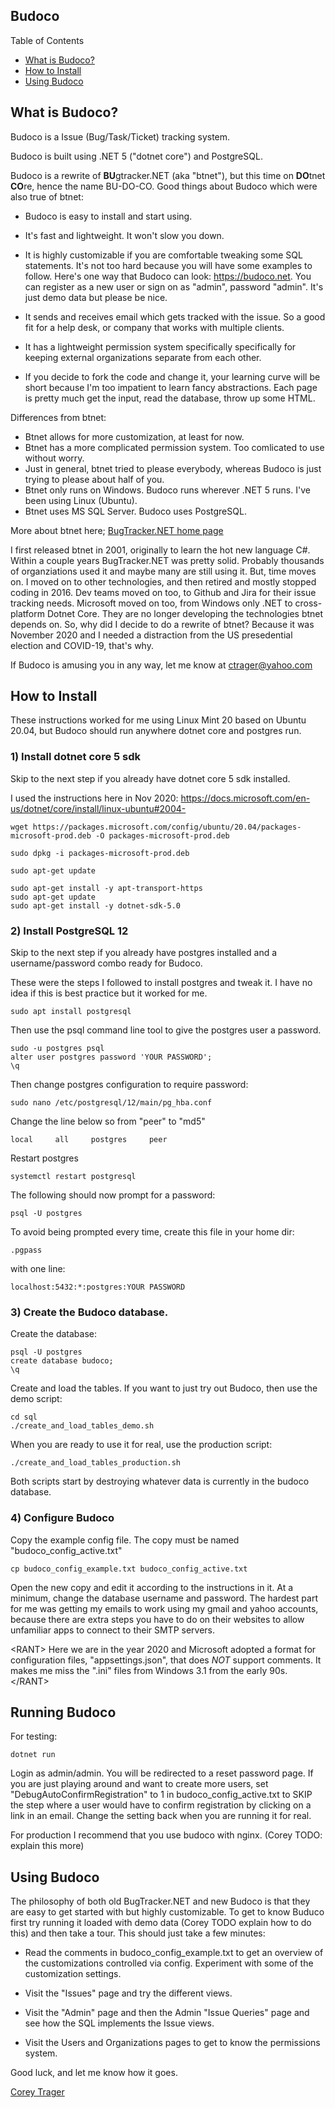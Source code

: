 ## Budoco

Table of Contents

* [What is Budoco?](#what-is-budoco)
* [How to Install](#how-to-install)
* [Using Budoco](#using-budoco)

## What is Budoco?

Budoco is a Issue (Bug/Task/Ticket) tracking system.

Budoco is built using .NET 5 ("dotnet core") and PostgreSQL.

Budoco is a rewrite of **BU**gtracker.NET (aka "btnet"), but this time on **DO**tnet **CO**re, hence the name BU-DO-CO. Good things about Budoco which were also true of btnet:


* Budoco is easy to install and start using. 

* It's fast and lightweight. It won't slow you down.

* It is highly customizable if you are comfortable tweaking some SQL statements. It's not too hard because you will have some examples to follow. Here's one way that Budoco can look: https://budoco.net. You can register as a new user or sign on as "admin", password "admin". It's just demo data but please be nice.

* It sends and receives email which gets tracked with the issue. So a good fit for a help desk, or company that works with multiple clients.

* It has a lightweight permission system specifically specifically for keeping external organizations separate from each other.

* If you decide to fork the code and change it, your learning curve will be short because I'm too impatient to learn fancy abstractions. Each page is pretty much get the input, read the database, throw up some HTML.

Differences from btnet:
* Btnet allows for more customization, at least for now. 
* Btnet has a more complicated permission system. Too comlicated to use without worry.
* Just in general, btnet tried to please everybody, whereas Budoco is just trying to please about half of you.
* Btnet only runs on Windows. Budoco runs wherever .NET 5 runs. I've been using Linux (Ubuntu).
* Btnet uses MS SQL Server. Budoco uses PostgreSQL.

 More about btnet here; <a href="http://ifdefined.com/bugtrackernet.html">BugTracker.NET home page</a>


I first released btnet in 2001, originally to learn the hot new language C#. Within a couple years BugTracker.NET was pretty solid. Probably thousands of organziations used it and maybe many are still using it. But, time moves on. I moved on to other technologies, and then retired and mostly stopped coding in 2016. Dev teams moved on too, to Github and Jira for their issue tracking needs. Microsoft moved on too, from Windows only .NET to cross-platform Dotnet Core. They are no longer developing the technologies btnet depends on. So, why did I decide to do a rewrite of btnet? Because it was November 2020 and I needed a distraction from the US presedential election and COVID-19, that's why. 

If Budoco is amusing you in any way, let me know at ctrager@yahoo.com
  
## How to Install

These instructions worked for me using Linux Mint 20 based on Ubuntu 20.04, but Budoco should run anywhere dotnet core and postgres run.

### 1) Install dotnet core 5 sdk

Skip to the next step if you already have dotnet core 5 sdk installed.

I used the instructions here in Nov 2020: https://docs.microsoft.com/en-us/dotnet/core/install/linux-ubuntu#2004-

```
wget https://packages.microsoft.com/config/ubuntu/20.04/packages-microsoft-prod.deb -O packages-microsoft-prod.deb

sudo dpkg -i packages-microsoft-prod.deb

sudo apt-get update 

sudo apt-get install -y apt-transport-https
sudo apt-get update 
sudo apt-get install -y dotnet-sdk-5.0
```


### 2) Install PostgreSQL 12

Skip to the next step if you already have postgres installed and a username/password combo ready for Budoco.

These were the steps I followed to install postgres and tweak it. I have no idea if this is best practice but it worked for me.

```
sudo apt install postgresql
```

Then use the psql command line tool to give the postgres user a password.

```
sudo -u postgres psql
alter user postgres password 'YOUR PASSWORD';
\q

```
Then change postgres configuration to require password:
```
sudo nano /etc/postgresql/12/main/pg_hba.conf
```
Change the line below so from "peer" to "md5"
```
local     all     postgres     peer
```
Restart postgres
```
systemctl restart postgresql
```
The following should now prompt for a password:
```
psql -U postgres
```
To avoid being prompted every time, create this file in your home dir:
```
.pgpass
```
with one line:
```
localhost:5432:*:postgres:YOUR PASSWORD
```


### 3) Create the Budoco database.

Create the database:

```
psql -U postgres
create database budoco;
\q
```

Create and load the tables. If you want to just try out Budoco, then use the demo script:

```
cd sql
./create_and_load_tables_demo.sh
```

When you are ready to use it for real, use the production script:

```
./create_and_load_tables_production.sh
```

Both scripts start by destroying whatever data is currently in the budoco database.

### 4) Configure Budoco

Copy the example config file. The copy must be named "budoco_config_active.txt"

```
cp budoco_config_example.txt budoco_config_active.txt
```

Open the new copy and edit it according to the instructions in it. At a minimum, change the database username and password. The hardest part for me was getting my emails to work using my gmail and yahoo accounts, because there are extra steps you have to do on their websites to allow unfamiliar apps to connect to their SMTP servers.

\<RANT>
Here we are in the year 2020 and Microsoft adopted a format for configuration files, "appsettings.json", that does *NOT* support comments. It makes me miss the ".ini" files from Windows 3.1 from the early 90s.
\</RANT>

## Running Budoco

For testing:

```
dotnet run
```

Login as admin/admin. You will be redirected to a reset password page. If you are just playing around and want to create more users, set "DebugAutoConfirmRegistration" to 1 in budoco_config_active.txt to SKIP the step where a user would have to confirm registration by clicking on a link in an email. Change the setting back when you are running it for real.

For production I recommend that you use budoco with nginx. (Corey TODO: explain this more)

## Using Budoco

The philosophy of both old BugTracker.NET and new Budoco is that they are easy to get started with but highly customizable. To get to know Buduco first try running it loaded with demo data (Corey TODO explain how to do this) and then take a tour. This should just take a few minutes:

* Read the comments in budoco_config_example.txt to get an overview of the customizations controlled via config. Experiment with some of the customization settings.

* Visit the "Issues" page and try the different views.

* Visit the "Admin" page and then the Admin "Issue Queries" page and see how the SQL implements the Issue views.

* Visit the Users and Organizations pages to get to know the permissions system.

Good luck, and let me know how it goes.

[Corey Trager](http://ctrager.github.io)

